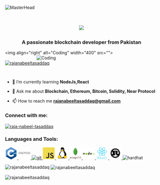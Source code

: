 ![MasterHead](https://super-news.info/it/wp-content/uploads/sites/9/2021/08/Blockchain-cose-come-funziona-e-quali-applicazioni.jpg)
<h1 align="center">
  <a href="https://git.io/typing-svg">
    <img src="https://readme-typing-svg.herokuapp.com/?lines=Hello,+There!+👋;I'm+Nabeel+Ahmed....;Nice+to+meet+you!&center=true&size=30">
  </a>
</h1>
<h3 align="center">A passionate blockchain developer from Pakistan</h3>

<img align="right" alt="Coding" width="400" src="<img align="right" alt="Coding" width="400" src="https://cdn.dribbble.com/users/1774872/screenshots/5477893/tachyon-2-dr.gif">">
<p align="left"> <a href="https://github.com/ryo-ma/github-profile-trophy"><img src="https://github-profile-trophy.vercel.app/?username=rajanabeeltasaddaq" alt="rajanabeeltasaddaq" /></a> </p>

<p align="left"> <a href="https://twitter.com/" target="blank"><img src="https://img.shields.io/twitter/follow/?logo=twitter&style=for-the-badge" alt="" /></a> </p>

- 🌱 I’m currently learning **NodeJs,React**

- 💬 Ask me about **Blockchain, Ethereum, Bitcoin, Solidity, Near Protocol**

- 📫 How to reach me **rajanabeeltasaddaq@gmail.com**

<h3 align="left">Connect with me:</h3>
<p align="left">
<a href="https://linkedin.com/in/raja-nabeel-tasaddaq" target="blank"><img align="center" src="https://raw.githubusercontent.com/rahuldkjain/github-profile-readme-generator/master/src/images/icons/Social/linked-in-alt.svg" alt="raja-nabeel-tasaddaq" height="30" width="40" /></a>
</p>

<h3 align="left">Languages and Tools:</h3>
<p align="left"> <a href="https://www.w3schools.com/cpp/" target="_blank" rel="noreferrer"> <img src="https://raw.githubusercontent.com/devicons/devicon/master/icons/cplusplus/cplusplus-original.svg" alt="cplusplus" width="40" height="40"/> </a> <a href="https://expressjs.com" target="_blank" rel="noreferrer"> <img src="https://raw.githubusercontent.com/devicons/devicon/master/icons/express/express-original-wordmark.svg" alt="express" width="40" height="40"/> </a> <a href="https://git-scm.com/" target="_blank" rel="noreferrer"> <img src="https://www.vectorlogo.zone/logos/git-scm/git-scm-icon.svg" alt="git" width="40" height="40"/> </a> <a href="https://developer.mozilla.org/en-US/docs/Web/JavaScript" target="_blank" rel="noreferrer"> <img src="https://raw.githubusercontent.com/devicons/devicon/master/icons/javascript/javascript-original.svg" alt="javascript" width="40" height="40"/> </a> <a href="https://www.linux.org/" target="_blank" rel="noreferrer"> <img src="https://raw.githubusercontent.com/devicons/devicon/master/icons/linux/linux-original.svg" alt="linux" width="40" height="40"/> </a> <a href="https://www.mongodb.com/" target="_blank" rel="noreferrer"> <img src="https://raw.githubusercontent.com/devicons/devicon/master/icons/mongodb/mongodb-original-wordmark.svg" alt="mongodb" width="40" height="40"/> </a> <a href="https://nodejs.org" target="_blank" rel="noreferrer"> <img src="https://raw.githubusercontent.com/devicons/devicon/master/icons/nodejs/nodejs-original-wordmark.svg" alt="nodejs" width="40" height="40"/> </a> <a href="https://reactjs.org/" target="_blank" rel="noreferrer"> <img src="https://raw.githubusercontent.com/devicons/devicon/master/icons/react/react-original-wordmark.svg" alt="react" width="40" height="40"/> </a> <a href="https://www.rust-lang.org" target="_blank" rel="noreferrer"> <img src="https://raw.githubusercontent.com/devicons/devicon/master/icons/rust/rust-plain.svg" alt="rust" width="40" height="40"/> </a><img src="https://seeklogo.com/images/H/hardhat-logo-888739EBB4-seeklogo.com.png" alt="hardhat" width="40" height="40"/> </p>

<p><img align="left" src="https://github-readme-stats.vercel.app/api/top-langs?username=rajanabeeltasaddaq&show_icons=true&locale=en&layout=compact" alt="rajanabeeltasaddaq" /></p>

<p>&nbsp;<img align="center" src="https://github-readme-stats.vercel.app/api?username=rajanabeeltasaddaq&show_icons=true&locale=en" alt="rajanabeeltasaddaq" /></p>

<p><img align="center" src="https://github-readme-streak-stats.herokuapp.com/?user=rajanabeeltasaddaq&" alt="rajanabeeltasaddaq" /></p>
